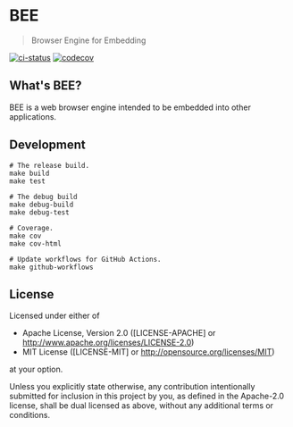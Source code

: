 # BEE

> Browser Engine for Embedding

[![ci-status](https://github.com/bee-browser/prototype/workflows/CI/badge.svg)](https://github.com/bee-browser/prototype/actions?workflow=CI)
[![codecov](https://codecov.io/gh/bee-browser/prototype/branch/master/graph/badge.svg?token=ZU1I8W30M9)](https://codecov.io/gh/bee-browser/prototype)

## What's BEE?

BEE is a web browser engine intended to be embedded into other applications.

## Development

```shell
# The release build.
make build
make test

# The debug build
make debug-build
make debug-test

# Coverage.
make cov
make cov-html

# Update workflows for GitHub Actions.
make github-workflows
```

## License

Licensed under either of

* Apache License, Version 2.0
  ([LICENSE-APACHE] or http://www.apache.org/licenses/LICENSE-2.0)
* MIT License
  ([LICENSE-MIT] or http://opensource.org/licenses/MIT)

at your option.

Unless you explicitly state otherwise, any contribution intentionally submitted
for inclusion in this project by you, as defined in the Apache-2.0 license,
shall be dual licensed as above, without any additional terms or conditions.
